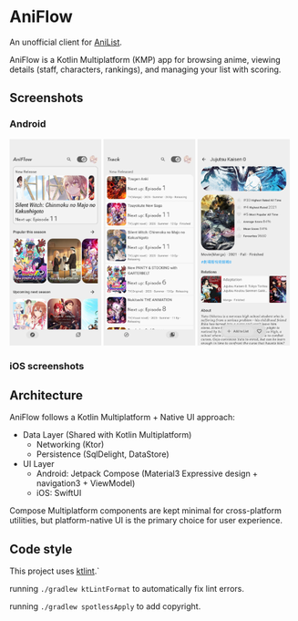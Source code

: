 # AniFlow

An unofficial client for [AniList](https://anilist.co/home).

AniFlow is a Kotlin Multiplatform (KMP) app for browsing anime, viewing details (staff, characters, rankings), and managing your list with scoring.


## Screenshots

### Android

<p float="left">
  <img src="androidApp/screenshot/Home.png" width="32%" />
  <img src="androidApp/screenshot/Track.png" width="32%" />
  <img src="androidApp/screenshot/Detail.png" width="32%" />
</p>

### iOS screenshots

## Architecture
AniFlow follows a Kotlin Multiplatform + Native UI approach:
 - Data Layer (Shared with Kotlin Multiplatform)
   - Networking (Ktor)
   - Persistence (SqlDelight, DataStore)
 - UI Layer
   - Android: Jetpack Compose (Material3 Expressive design + navigation3 + ViewModel)
   - iOS: SwiftUI

Compose Multiplatform components are kept minimal for cross-platform utilities, but platform-native UI is the primary choice for user experience.

## Code style

This project uses [ktlint](https://github.com/pinterest/ktlint).`

running `./gradlew ktLintFormat` to automatically fix lint errors.

running `./gradlew spotlessApply` to add copyright.